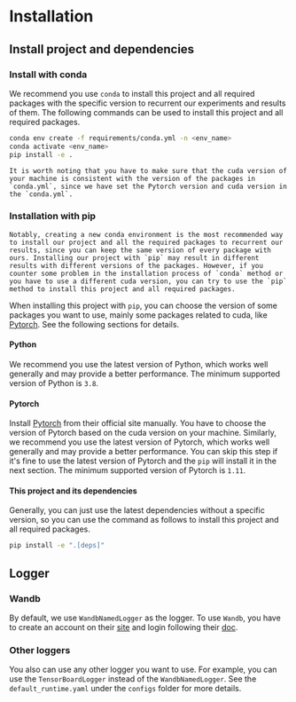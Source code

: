 # Installation

## Install project and dependencies

### Install with conda

We recommend you use `conda` to install this project and all required packages with the specific version to recurrent our experiments and results of them. The following commands can be used to install this project and all required packages.

```bash
conda env create -f requirements/conda.yml -n <env_name>
conda activate <env_name>
pip install -e .
```

```{warning}
It is worth noting that you have to make sure that the cuda version of your machine is consistent with the version of the packages in `conda.yml`, since we have set the Pytorch version and cuda version in the `conda.yml`.
```

### Installation with pip

```{warning}
Notably, creating a new conda environment is the most recommended way to install our project and all the required packages to recurrent our results, since you can keep the same version of every package with ours. Installing our project with `pip` may result in different results with different versions of the packages. However, if you counter some problem in the installation process of `conda` method or you have to use a different cuda version, you can try to use the `pip` method to install this project and all required packages.
```

When installing this project with `pip`, you can choose the version of some packages you want to use, mainly some packages related to cuda, like [Pytorch](https://pytorch.org/get-started/locally/). See the following sections for details.

#### Python

We recommend you use the latest version of Python, which works well generally and may provide a better performance. The minimum supported version of Python is `3.8`.

#### Pytorch

Install [Pytorch](https://pytorch.org/get-started/locally/) from their official site manually. You have to choose the version of Pytorch based on the cuda version on your machine. Similarly, we recommend you use the latest version of Pytorch, which works well generally and may provide a better performance. You can skip this step if it's fine to use the latest version of Pytorch and the `pip` will install it in the next section. The minimum supported version of Pytorch is `1.11`.

#### This project and its dependencies

Generally, you can just use the latest dependencies without a specific version, so you can use the command as follows to install this project and all required packages.

```bash
pip install -e ".[deps]"
```

## Logger

### Wandb

By default, we use `WandbNamedLogger` as the logger. To use `Wandb`, you have to create an account on their [site](https://wandb.ai/) and login following their [doc](https://docs.wandb.ai/quickstart).

### Other loggers

You also can use any other logger you want to use. For example, you can use the `TensorBoardLogger` instead of the `WandbNamedLogger`. See the `default_runtime.yaml` under the `configs` folder for more details.
